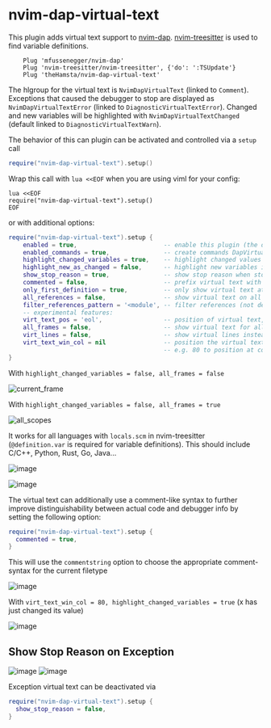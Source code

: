 # nvim-dap-virtual-text

This plugin adds virtual text support to [nvim-dap](https://github.com/mfussenegger/nvim-dap).
[nvim-treesitter](https://github.com/nvim-treesitter/nvim-treesitter) is used to find variable definitions.

```vim
    Plug 'mfussenegger/nvim-dap'
    Plug 'nvim-treesitter/nvim-treesitter', {'do': ':TSUpdate'}
    Plug 'theHamsta/nvim-dap-virtual-text'
```

The hlgroup for the virtual text is `NvimDapVirtualText` (linked to `Comment`).
Exceptions that caused the debugger to stop are displayed as `NvimDapVirtualTextError`
(linked to `DiagnosticVirtualTextError`). Changed and new variables will be highlighted with
`NvimDapVirtualTextChanged` (default linked to `DiagnosticVirtualTextWarn`).

The behavior of this can plugin can be activated and controlled via a `setup` call

```lua
require("nvim-dap-virtual-text").setup()
```

Wrap this call with `lua <<EOF` when you are using viml for your config:

```vim
lua <<EOF
require("nvim-dap-virtual-text").setup()
EOF
```

or with additional options:
```lua
require("nvim-dap-virtual-text").setup {
    enabled = true,                        -- enable this plugin (the default)
    enabled_commands = true,               -- create commands DapVirtualTextEnable, DapVirtualTextDisable, DapVirtualTextToggle, (DapVirtualTextForceRefresh for refreshing when debug adapter did not notify its termination)
    highlight_changed_variables = true,    -- highlight changed values with NvimDapVirtualTextChanged, else always NvimDapVirtualText
    highlight_new_as_changed = false,      -- highlight new variables in the same way as changed variables (if highlight_changed_variables)
    show_stop_reason = true,               -- show stop reason when stopped for exceptions
    commented = false,                     -- prefix virtual text with comment string
    only_first_definition = true,          -- only show virtual text at first definition (if there are multiple)
    all_references = false,                -- show virtual text on all all references of the variable (not only definitions)
    filter_references_pattern = '<module', -- filter references (not definitions) pattern when all_references is activated (Lua gmatch pattern, default filters out Python modules)
    -- experimental features:
    virt_text_pos = 'eol',                 -- position of virtual text, see `:h nvim_buf_set_extmark()`
    all_frames = false,                    -- show virtual text for all stack frames not only current. Only works for debugpy on my machine.
    virt_lines = false,                    -- show virtual lines instead of virtual text (will flicker!)
    virt_text_win_col = nil                -- position the virtual text at a fixed window column (starting from the first text column) ,
                                           -- e.g. 80 to position at column 80, see `:h nvim_buf_set_extmark()`
}
```

With `highlight_changed_variables = false, all_frames = false`

![current_frame](https://user-images.githubusercontent.com/7189118/81495691-5d937400-92b2-11ea-8995-17daeda593cc.gif)

With `highlight_changed_variables = false, all_frames = true`

![all_scopes](https://user-images.githubusercontent.com/7189118/81495701-6b48f980-92b2-11ea-8df4-dd476dc825bc.gif)

It works for all languages with `locals.scm` in nvim-treesitter (`@definition.var` is required for variable definitions).
This should include C/C++, Python, Rust, Go, Java...

![image](https://user-images.githubusercontent.com/7189118/82733259-f4304e00-9d12-11ea-90da-addebada2e18.png)

![image](https://user-images.githubusercontent.com/7189118/91160889-485c1d00-e6ca-11ea-9c70-e329c50ed1e1.png)

The virtual text can additionally use a comment-like syntax to further improve distinguishability between actual code and debugger info by setting the following option:
```lua
require("nvim-dap-virtual-text").setup {
  commented = true,
}
```

This will use the `commentstring` option to choose the appropriate comment-syntax for the current filetype

![image](https://user-images.githubusercontent.com/6146545/134688673-49c86368-ed51-4f16-82b4-fce05bcd9767.PNG)

With `virt_text_win_col = 80, highlight_changed_variables = true` (x has just changed its value)

![image](https://user-images.githubusercontent.com/7189118/139598856-d45e02ef-62f6-4f7e-a619-ed9b48d53cc1.png)


## Show Stop Reason on Exception

![image](https://user-images.githubusercontent.com/7189118/115946315-b3136180-a4c0-11eb-8d8b-980b11464448.png)
![image](https://user-images.githubusercontent.com/7189118/115946346-db9b5b80-a4c0-11eb-8582-6075d818d869.png)

Exception virtual text can be deactivated via

```lua
require("nvim-dap-virtual-text").setup {
  show_stop_reason = false,
}
```
